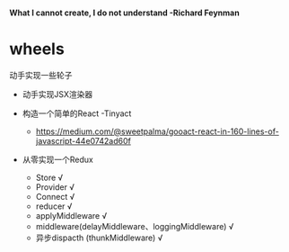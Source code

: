 
#### What I cannot create, I do not understand  -Richard Feynman

# wheels
动手实现一些轮子
- 动手实现JSX渲染器
- 构造一个简单的React -Tinyact
    - https://medium.com/@sweetpalma/gooact-react-in-160-lines-of-javascript-44e0742ad60f

- 从零实现一个Redux
    - Store √
    - Provider √
    - Connect √
    - reducer √
    - applyMiddleware √
    - middleware(delayMiddleware、loggingMiddleware) √
    - 异步dispacth (thunkMiddleware)  √
